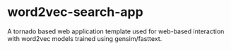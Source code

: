 # word2vec-search-app
A tornado based web application template used for web-based interaction with word2vec models trained using gensim/fasttext.
